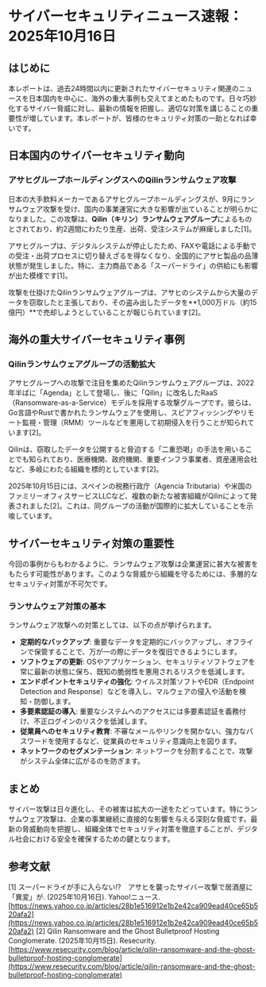 # サイバーセキュリティニュース速報：2025年10月16日

## はじめに

本レポートは、過去24時間以内に更新されたサイバーセキュリティ関連のニュースを日本国内を中心に、海外の重大事例も交えてまとめたものです。日々巧妙化するサイバー脅威に対し、最新の情報を把握し、適切な対策を講じることの重要性が増しています。本レポートが、皆様のセキュリティ対策の一助となれば幸いです。

## 日本国内のサイバーセキュリティ動向

### アサヒグループホールディングスへのQilinランサムウェア攻撃

日本の大手飲料メーカーであるアサヒグループホールディングスが、9月にランサムウェア攻撃を受け、国内の事業運営に大きな影響が出ていることが明らかになりました。この攻撃は、**Qilin（キリン）ランサムウェアグループ**によるものとされており、約2週間にわたり生産、出荷、受注システムが麻痺しました[1]。

アサヒグループは、デジタルシステムが停止したため、FAXや電話による手動での受注・出荷プロセスに切り替えざるを得なくなり、全国的にアサヒ製品の品薄状態が発生しました。特に、主力商品である「スーパードライ」の供給にも影響が出た模様です[1]。

攻撃を仕掛けたQilinランサムウェアグループは、アサヒのシステムから大量のデータを窃取したと主張しており、その盗み出したデータを**1,000万ドル（約15億円）**で売却しようとしていることが報じられています[2]。

## 海外の重大サイバーセキュリティ事例

### Qilinランサムウェアグループの活動拡大

アサヒグループへの攻撃で注目を集めたQilinランサムウェアグループは、2022年半ばに「Agenda」として登場し、後に「Qilin」に改名したRaaS（Ransomware-as-a-Service）モデルを採用する攻撃グループです。彼らは、Go言語やRustで書かれたランサムウェアを使用し、スピアフィッシングやリモート監視・管理（RMM）ツールなどを悪用して初期侵入を行うことが知られています[2]。

Qilinは、窃取したデータを公開すると脅迫する「二重恐喝」の手法を用いることでも知られており、医療機関、政府機関、重要インフラ事業者、資産運用会社など、多岐にわたる組織を標的としています[2]。

2025年10月15日には、スペインの税務行政庁（Agencia Tributaria）や米国のファミリーオフィスサービスLLCなど、複数の新たな被害組織がQilinによって発表されました[2]。これは、同グループの活動が国際的に拡大していることを示唆しています。

## サイバーセキュリティ対策の重要性

今回の事例からもわかるように、ランサムウェア攻撃は企業運営に甚大な被害をもたらす可能性があります。このような脅威から組織を守るためには、多層的なセキュリティ対策が不可欠です。

### ランサムウェア対策の基本

ランサムウェア攻撃への対策としては、以下の点が挙げられます。

*   **定期的なバックアップ**: 重要なデータを定期的にバックアップし、オフラインで保管することで、万が一の際にデータを復旧できるようにします。
*   **ソフトウェアの更新**: OSやアプリケーション、セキュリティソフトウェアを常に最新の状態に保ち、既知の脆弱性を悪用されるリスクを低減します。
*   **エンドポイントセキュリティの強化**: ウイルス対策ソフトやEDR（Endpoint Detection and Response）などを導入し、マルウェアの侵入や活動を検知・防御します。
*   **多要素認証の導入**: 重要なシステムへのアクセスには多要素認証を義務付け、不正ログインのリスクを低減します。
*   **従業員へのセキュリティ教育**: 不審なメールやリンクを開かない、強力なパスワードを使用するなど、従業員のセキュリティ意識向上を図ります。
*   **ネットワークのセグメンテーション**: ネットワークを分割することで、攻撃がシステム全体に広がるのを防ぎます。

## まとめ

サイバー攻撃は日々進化し、その被害は拡大の一途をたどっています。特にランサムウェア攻撃は、企業の事業継続に直接的な影響を与える深刻な脅威です。最新の脅威動向を把握し、組織全体でセキュリティ対策を徹底することが、デジタル社会における安全を確保するための鍵となります。

## 参考文献

[1] スーパードライが手に入らない!?　アサヒを襲ったサイバー攻撃で居酒屋に「異変」が. (2025年10月16日). Yahoo!ニュース. [https://news.yahoo.co.jp/articles/28b1e516912e1b2e42ca909ead40ce65b520afa2](https://news.yahoo.co.jp/articles/28b1e516912e1b2e42ca909ead40ce65b520afa2)
[2] Qilin Ransomware and the Ghost Bulletproof Hosting Conglomerate. (2025年10月15日). Resecurity. [https://www.resecurity.com/blog/article/qilin-ransomware-and-the-ghost-bulletproof-hosting-conglomerate](https://www.resecurity.com/blog/article/qilin-ransomware-and-the-ghost-bulletproof-hosting-conglomerate)

